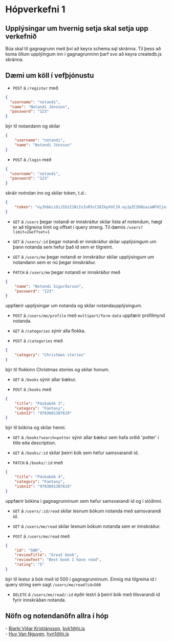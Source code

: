 # Hópverkefni 1

## Upplýsingar um hvernig setja skal setja upp verkefnið

Búa skal til gagnagrunn með því að keyra schema.sql skránna.
Til þess að koma öllum upplýingum inn í gagnagrunninn þarf svo að keyra createdb.js skránna.

## Dæmi um köll í vefþjónustu

* `POST` á `/register` með 
```json
{
  "username": "notandi",
  "name": "Notandi Jónsson",
  "password": "123" 
}
```
býr til notandann og skilar
```json
{
    "username": "notandi",
    "name": "Notandi Jónsson"
}
```

* `POST` á `/login` með 
```json
{
  "username": "notandi",
  "password": "123" 
}
```
skráir notndan inn og skilar token, t.d.:
```json
{
    "token": "eyJhbGciOiJIUzI1NiIsInR5cCI6IkpXVCJ9.eyJpZCI6NiwiaWF0IjoxNTIxNjQxMTgwLCJleHAiOjE1Mjc2NDExODB9.QuMUvXci1uyAQS8pv9uoci_K8x7130UWgt6nY7OUi0E"
}
```

* `GET` á `/users` þegar notandi er innskráður skilar lista af notendum, hægt er að tilgreina limit og offset í query streng. Til dæmis `/users?limit=2&offset=1`

* `GET` á `/users/:id` þegar notandi er innskráður skilar upplýsingum um þann notanda sem hefur það id sem er tilgreint.

* `GET` á `/users/me` þegar notandi er innskráður skilar upplýsingum um notandann sem er nú þegar innskráður.

* `PATCH` á `/users/me` þegar notandi er innskráður með 
```json
{
    "name": "Notandi Sigurðarson",
    "password": "123"
}
```
uppfærir upplýsingar um notanda og skilar notandaupplýsingum.

* `POST` á `/users/me/profile` með `multipart/form-data` uppfærir prófílmynd notanda.

* `GET` á `/categories` sýnir alla flokka.

* `POST` á `/categories` með
```json
{
    "category": "Christmas stories"
}
```
býr til flokkinn Christmas stories og skilar honum.

* `GET` á `/books` sýnir allar bækur.

* `POST` á `/books` með
```json
{
    "title": "Páskabók 3",
    "category": "Fantasy",
    "isbn13": "9783601387619"
}
```
býr til bókina og skilar henni.

* `GET` á `/books?search=potter` sýnir allar bækur sem hafa orðið 'potter' í title eða description.

* `GET` á `/books/:id` skilar þeirri bók sem hefur samsvarandi id.

* `PATCH` á `/books/:id` með
```json
{
    "title": "Páskabók 4",
    "category": "Fantasy",
    "isbn13": "9783601387619"
}
```
uppfærir bókina í gagnagrunninum sem hefur samsvarandi id og í slóðinni.

* `GET` á `/users/:id/read` skilar lesnum bókum notanda með samsvarandi id.

* `GET` á `/users/me/read` skilar lesnum bókum notanda sem er innskráður.

* `POST` á `/users/me/read` með

```json
{
    "id": "500",
    "reviewTitle": "Great book",
    "reviewText": "Best book I have read",
    "rating": "5"
}
```
býr til lestur á bók með id 500 í gagnagrunninum. Einnig má tilgreina id í query string sem sagt `/users/me/read?id=500`

* `DELETE` á `/users/me/read/:id` eyðir lestri á þeirri bók með tilsvarandi id fyrir innskráðan notanda.



## Nöfn og notendanöfn allra í hóp

\- [Bjarki Viðar Kristjánsson](https://github.com/bjarkivk/), bvk1@hi.is <br>
\- [Huy Van Nguyen](https://github.com/serpentisx/), hvn1@hi.is
